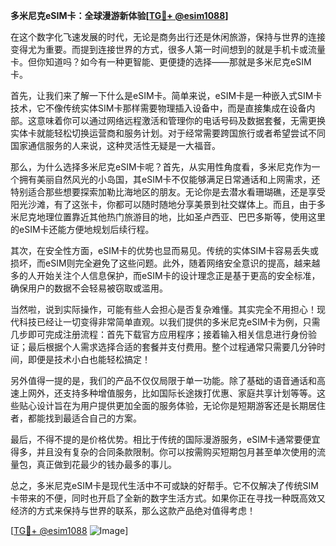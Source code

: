 **多米尼克eSIM卡：全球漫游新体验[[TG💪+ @esim1088](https://t.me/s/esim1088)]**

在这个数字化飞速发展的时代，无论是商务出行还是休闲旅游，保持与世界的连接变得尤为重要。而提到连接世界的方式，很多人第一时间想到的就是手机卡或流量卡。但你知道吗？如今有一种更智能、更便捷的选择——那就是多米尼克eSIM卡。

首先，让我们来了解一下什么是eSIM卡。简单来说，eSIM卡是一种嵌入式SIM卡技术，它不像传统实体SIM卡那样需要物理插入设备中，而是直接集成在设备内部。这意味着你可以通过网络远程激活和管理你的电话号码及数据套餐，无需更换实体卡就能轻松切换运营商和服务计划。对于经常需要跨国旅行或者希望尝试不同国家通信服务的人来说，这种灵活性无疑是一大福音。

那么，为什么选择多米尼克eSIM卡呢？首先，从实用性角度看，多米尼克作为一个拥有美丽自然风光的小岛国，其eSIM卡不仅能够满足日常通话和上网需求，还特别适合那些想要探索加勒比海地区的朋友。无论你是去潜水看珊瑚礁，还是享受阳光沙滩，有了这张卡，你都可以随时随地分享美景到社交媒体上。而且，由于多米尼克地理位置靠近其他热门旅游目的地，比如圣卢西亚、巴巴多斯等，使用这里的eSIM卡还能方便地规划后续行程。

其次，在安全性方面，eSIM卡的优势也显而易见。传统的实体SIM卡容易丢失或损坏，而eSIM则完全避免了这些问题。此外，随着网络安全意识的提高，越来越多的人开始关注个人信息保护，而eSIM卡的设计理念正是基于更高的安全标准，确保用户的数据不会轻易被窃取或滥用。

当然啦，说到实际操作，可能有些人会担心是否复杂难懂。其实完全不用担心！现代科技已经让一切变得非常简单直观。以我们提供的多米尼克eSIM卡为例，只需几步即可完成注册流程：首先下载官方应用程序；接着输入相关信息进行身份验证；最后根据个人需求选择合适的套餐并支付费用。整个过程通常只需要几分钟时间，即便是技术小白也能轻松搞定！

另外值得一提的是，我们的产品不仅仅局限于单一功能。除了基础的语音通话和高速上网外，还支持多种增值服务，比如国际长途拨打优惠、家庭共享计划等等。这些贴心设计旨在为用户提供更加全面的服务体验，无论你是短期游客还是长期居住者，都能找到最适合自己的方案。

最后，不得不提的是价格优势。相比于传统的国际漫游服务，eSIM卡通常要便宜得多，并且没有复杂的合同条款限制。你可以按需购买短期包月甚至单次使用的流量包，真正做到花最少的钱办最多的事儿。

总之，多米尼克eSIM卡是现代生活中不可或缺的好帮手。它不仅解决了传统SIM卡带来的不便，同时也开启了全新的数字生活方式。如果你正在寻找一种既高效又经济的方式来保持与世界的联系，那么这款产品绝对值得考虑！

[[TG💪+ @esim1088](https://t.me/s/esim1088) ![Image](https://i.postimg.cc/4NQfJmqS/Snipaste-2025-05-13-00-14-12.png)]